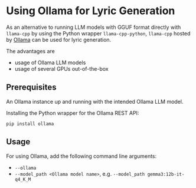 # Using Ollama for Lyric Generation

As an alternative to running LLM models with GGUF format directly with `llama-cpp`
by using the Python wrapper `llama-cpp-python`, `llama-cpp` hosted 
by [Ollama](https://github.com/ollama) can be used for lyric generation.

The advantages are
- usage of Ollama LLM models
- usage of several GPUs out-of-the-box

## Prerequisites

An Ollama instance up and running with the intended Ollama LLM model.

Installing the Python wrapper for the Ollama REST API:
```
pip install ollama
```

## Usage

For using Ollama, add the following command line arguments:
- `--ollama`
- `--model_path <Ollama model name>`, e.g. `--model_path gemma3:12b-it-q4_K_M`
 